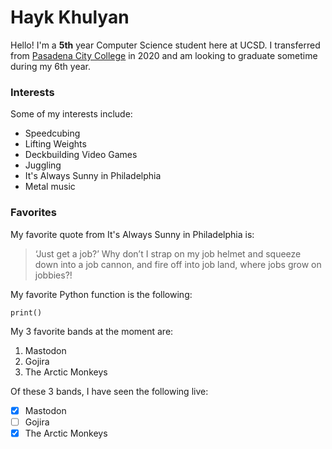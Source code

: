 # Hayk Khulyan
Hello! I'm a **5th** year Computer Science student here at UCSD. I transferred from [Pasadena City College](https://pasadena.edu/) in 2020 and am looking to 
graduate sometime during my 6th year. 

### Interests

Some of my interests include:

- Speedcubing
- Lifting Weights
- Deckbuilding Video Games
- Juggling
- It's Always Sunny in Philadelphia
- Metal music

### Favorites

My favorite quote from It's Always Sunny in Philadelphia is:

> ‘Just get a job?’ Why don’t I strap on my job helmet and squeeze down into a job cannon, and fire off into job land, where jobs grow on jobbies?!

My favorite Python function is the following: 
```
print()
```

My 3 favorite bands at the moment are:
1. Mastodon
2. Gojira
3. The Arctic Monkeys

Of these 3 bands, I have seen the following live:
- [x] Mastodon
- [ ] Gojira
- [x] The Arctic Monkeys